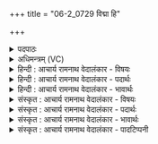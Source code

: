 +++
title = "06-2_0729 विद्मा हि"

+++
<details><summary>पदपाठः</summary>

वि꣣द्म꣢। हि। त्वा꣣। तुविकूर्मि꣣म्। तु꣢वि। कूर्मि꣢म्। तु꣣वि꣡दे꣢ष्णम्। तु꣣वि꣢। दे꣣ष्णम्। तु꣣वी꣡म꣢घम्। तु꣣वि꣢। म꣣घम्। तुविमात्र꣢म्। तु꣣वि। मात्र꣢म्। अ꣡वो꣢꣯भिः। ७२९।
</details>

<details><summary>अधिमन्त्रम् (VC)</summary>

- इन्द्रः
- कुसीदी काण्वः
- गायत्री
- षड्जः
</details>

<details><summary>हिन्दी : आचार्य रामनाथ वेदालंकार - विषयः</summary>

अगले मन्त्र में आचार्य से ब्रह्मविद्या सीखे हुए शिष्य ब्रह्म के स्वरूप का वर्णन कर रहे हैं।
</details>

<details><summary>हिन्दी : आचार्य रामनाथ वेदालंकार - पदार्थः</summary>

पदार्थान्वयभाषाः -  हे सर्वान्तर्यामिन् परब्रह्म!हम(हि)निश्चयपूर्वक(त्वा)आपको(तुविकूर्मिम्)उत्पत्ति,धारण,पालन आदि बहुत से कर्मों का कर्त्ता, (तुविदेष्णम्)बहुत से पदार्थों तथा सुख आदियों का दाता, (तुवीमघम्)बहुत धनी और(अवोभिः)रक्षाओं के साथ(तुविमात्रम्)सूर्य,चन्द्र,तारामण्डलादि बहुतों को मापनेवाला(विद्म)जानते हैं ॥२॥
</details>

<details><summary>हिन्दी : आचार्य रामनाथ वेदालंकार - भावार्थः</summary>

भावार्थभाषाः -  परमेश्वर के गुण-कर्म-स्वभाव को जानकर उसके उपकारों के प्रति कृतज्ञता सबको प्रकट करनी चाहिए ॥२॥
</details>

<details><summary>संस्कृत : आचार्य रामनाथ वेदालंकार - विषयः</summary>

अथाचार्याद् गृहीतब्रह्मविद्याः शिष्या ब्रह्मणः स्वरूपमाहुः।
</details>

<details><summary>संस्कृत : आचार्य रामनाथ वेदालंकार - पदार्थः</summary>

पदार्थान्वयभाषाः -  हे इन्द्र सर्वान्तर्यामिन् परब्रह्म!वयम्(हि)निश्चयेन(त्वा)त्वाम्(तुविकूर्मिम्१)बहूनां सर्जनधारणपालनादिकर्मणां कर्त्तारम्।[तुवि इति बहुनाम। निघं० ३।१। कूर्मिः इत्यत्र करोतेरौणादिको मिः प्रत्ययः] (तुविदेष्णम्२)बहूनां पदार्थानां सुखादीनां च दातारम्।[दिश अतिसर्जने धातोः औणादिकः नः प्रत्ययः। मूर्धन्यादेशश्छान्दसः।] (तुवीमघम्)बहुधनम्,अपि च(अवोभिः)रक्षणैः सह(तुविमात्रम्)बहूनां सूर्यचन्द्रतारामण्डलादीनां परिमातारम्(विद्म)जानीमः ॥२॥
</details>

<details><summary>संस्कृत : आचार्य रामनाथ वेदालंकार - भावार्थः</summary>

भावार्थभाषाः -  परमेश्वरस्य गुणकर्मस्वभावान् विज्ञाय तदुपकारान् प्रति कृतज्ञता सर्वैर्ज्ञापनीया ॥२॥
</details>

<details><summary>संस्कृत : आचार्य रामनाथ वेदालंकार - पादटिप्पनी</summary>

टिप्पणी:   २. ऋ० ८।८१।२। १. तुविकूर्मि बहुकर्माणम्—इति सा०। तुविशब्दो बहुवाची, कूर्मिशब्दो मनुष्यवाची कर्मवाची वा—इति वि०। २. तुविदेष्णम् बहुप्रदेयम्—इति सा०। देष्णं दानम्, बहुदानम्—इति वि०।
</details>